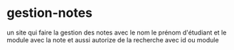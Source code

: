# gestion-notes
un site qui faire la gestion des notes avec le nom le prénom d'étudiant et le module avec la note et aussi autorize de la recherche avec id ou module
